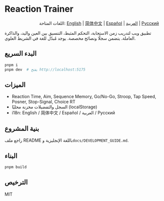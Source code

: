 # Reaction Trainer

<div align="right">

اللغات المتاحة:
<a href="./README.md">English</a> |
<a href="./README.zh-CN.md">简体中文</a> |
<a href="./README.es.md">Español</a> |
<a href="./README.ar.md">العربية</a> |
<a href="./README.ru.md">Русский</a>

</div>

تطبيق ويب لتدريب زمن الاستجابة، التحكم المثبط، التنسيق بين العين واليد، والذاكرة العاملة. يتضمن سجلًا ونصائح مخصصة. يوجد مُبدّل للغة في الشريط العلوي.

## البدء السريع
```bash
pnpm i
pnpm dev  # يفتح http://localhost:5175
```

## الميزات
- Reaction Time, Aim, Sequence Memory, Go/No-Go, Stroop, Tap Speed, Posner, Stop-Signal, Choice RT
- السجل والتفضيلات مخزنة محليًا (localStorage)
- i18n: English / 简体中文 / Español / العربية / Русский

## بنية المشروع
راجع ملف README باللغة الإنجليزية و`docs/DEVELOPMENT_GUIDE.md`.

## البناء
```bash
pnpm build
```

## الترخيص
MIT
